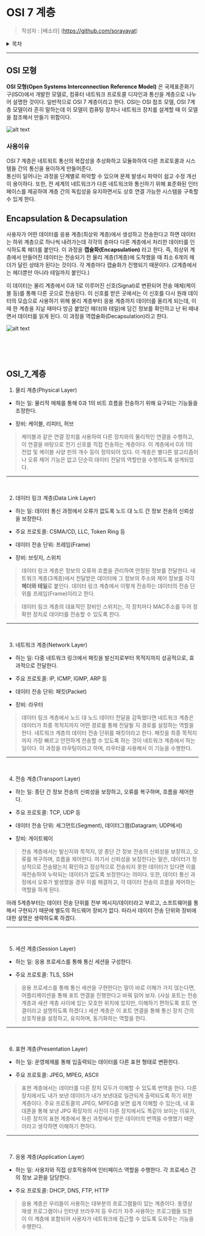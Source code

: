 # OSI 7 계층

> 작성자 : [배소라] (https://github.com/sorayayat)

<details>
<summary>목차</summary>

- [OSI 모형](#osi-모형)
- [Encapsulation & Decapsulation](#encapsulation--decapsulation)
- [OSI 7 계층](#osi_7_계층)


</details>

---

## OSI 모형

**OSI 모형(Open Systems Interconnection Reference Model)** 은 국제표준화기구(ISO)에서 개발한 모델로, 컴퓨터 네트워크 프로토콜 디자인과 통신을 계층으로 나누어 설명한 것이다. 일반적으로 OSI 7 계층이라고 한다.
OSI는 OSI 참조 모델, OSI 7계층 모델이라 흔히 말하는데 이 모델이 컴퓨팅 장치나 네트워크 장치를 설계할 때 
이 모델을 참조해서 만들기 위함이다.


![alt text](images/image.png)


### 사용이유
OSI 7 계층은 네트워트 통신의 복잡성을 추상화하고 모듈화하여 다른 프로토콜과 시스템들 간의 통신을 용이하게 만들어준다.  
통신이 일어나는 과정을 단계별로 파악할 수 있으며 문제 발생시 파악이 쉽고 수정 개선이 용이하다.
또한, 전 세계의 네트워크가 다른 네트워크와 통신하기 위해 표준화된 인터페이스를 제공하여 계층 간의 독립성을 유지하면서도 상호 연결 가능한 시스템을 구축할 수 있게 한다.


## Encapsulation & Decapsulation

사용자가 어떤 데이터를 응용 계층(최상위 계층)에서 생성하고 전송한다고 하면 데이터는 하위 계층으로 하나씩 내려가는데 각각의 층마다 다른 계층에서 처리한 데이터를 인식하도록 헤더를 붙인다. 이 과정을 __**캡슐화(Encapsulation)**__ 라고 한다.
즉, 최상위 계층에서 만들어진 데이터는 전송되기 전 물리 계층(1계층)에 도착했을 때 최소 6개의 헤더가 달린 상태가 된다는 것이다. 각 계층마다 캡슐화가 진행되기 때문이다. (2계층에서는 헤더뿐만 아니라 테일까지 붙인다.)

이 데이터는 물리 계층에서 0과 1로 이루어진 신호(Signal)로 변환되어 전송 매체(케이블 등)를 통해 다른 곳으로 전송된다. 이 신호를 받은 곳에서는 이 신호를 다시 원래 데이터의 모습으로 사용하기 위해 물리 계층부터 응용 계층까지 데이터를 올리게 되는데, 이 때 한 계층을 지날 때마다 방금 붙었던 헤더(와 테일)에 담긴 정보를 확인하고 난 뒤 떼내면서 데이터를 읽게 된다. 이 과정을 역캡슐화(Decapsulation)라고 한다.

![alt text](images/capsul.png)


<br>
<br>
<br>


## OSI_7_계층


1. 물리 계층(Physical Layer)
- 하는 일: 물리적 매체를 통해 0과 1의 비트 흐름을 전송하기 위해 요구되는 기능들을 조정한다.

- 장비: 케이블, 리피터, 허브

> 케이블과 같은 연결 장치를 사용하여 다른 장치와의 물리적인 연결을 수행하고, 이 연결을 바탕으로 전기 신호를 직접 전송하는 계층이다. 
이 계층에서 0과 1의 전압 및 케이블 사양 핀의 개수 등이 정의되어 있다. 이 계층은 별다른 알고리즘이나 오류 제어 기능은 없고 단순히 데이터 전달의 역할만을 수행하도록 설계되었다.

---
<br>

2. 데이터 링크 계층(Data Link Layer)
- 하는 일: 데이터 통신 과정에서 오류가 없도록 노드 대 노드 간 정보 전송의 신뢰성을 보장한다.

- 주요 프로토콜: CSMA/CD, LLC, Token Ring 등

- 데이터 전송 단위: 프레임(Frame)

- 장비: 브릿지, 스위치

> 데이터 링크 계층은 정보의 오류와 흐름을 관리하여 안정된 정보를 전달한다. 네트워크 계층(3계층)에서 전달받은 데이터에 그 정보의 주소와 제어 정보를 각각 **헤더와 테일**로 붙인다. 데이터 링크 계층에서 이렇게 전송하는 데이터의 전송 단위를 프레임(Frame)이라고 한다.

> 데이터 링크 계층의 대표적인 장비인 스위치는, 각 장치마다 MAC주소를 두어 정확한 장치로 데이터를 전송할 수 있도록 한다.

---
<br>

3. 네트워크 계층(Network Layer)
- 하는 일: 다중 네트워크 링크에서 패킷을 발신지로부터 목적지까지 성공적으로, 효과적으로 전달한다.

- 주요 프로토콜: IP, ICMP, IGMP, ARP 등

- 데이터 전송 단위: 패킷(Packet)

- 장비: 라우터

> 데이터 링크 계층에서 노드 대 노드 데이터 전달을 감독했다면 네트워크 계층은 데이터가 최종 목적지까지 어떤 경로를 통해 전달될 지 경로를 설정하는 역할을 한다. 네트워크 계층의 데이터 전송 단위를 패킷이라고 한다. 패킷을 최종 목적지까지 가장 빠르고 안전하게 전송할 수 있도록 하는 것이 네트워크 계층에서 하는 일이다. 이 과정을 라우팅이라고 하며, 라우터를 사용해서 이 기능을 수행한다.

---
<br>

4. 전송 계층(Transport Layer)
- 하는 일: 종단 간 정보 전송의 신뢰성을 보장하고, 오류를 복구하며, 흐름을 제어한다.

- 주요 프로토콜: TCP, UDP 등

- 데이터 전송 단위: 세그먼트(Segment), 데이터그램(Datagram; UDP에서)

- 장비: 게이트웨이

> 전송 계층에서는 발신지와 목적지, 양 종단 간 정보 전송의 신뢰성을 보장하고, 오류를 복구하며, 흐름을 제어한다. 여기서 신뢰성을 보장한다는 말은, 데이터가 정상적으로 전송됐는지 확인하고 정상적으로 전송되지 못한 데이터가 있다면 이를 재전송하여 누락되는 데이터가 없도록 보장한다는 의미다. 또한, 데이터 통신 과정에서 오류가 발생했을 경우 이를 해결하고, 각 데이터 전송의 흐름을 제어하는 역할을 하게 된다.

아래 5계층부터는 데이터 전송 단위를 전부 메시지/데이터라고 부르고, 소프트웨어를 통해서 구현되기 때문에 별도의 하드웨어 장비가 없다. 따라서 데이터 전송 단위와 장비에 대한 설명은 생략하도록 하겠다.

---
<br>

5. 세션 계층(Session Layer)
- 하는 일: 응용 프로세스를 통해 통신 세션을 구성한다.

- 주요 프로토콜: TLS, SSH

> 응용 프로세스를 통해 통신 세션을 구현한다는 말이 바로 이해가 가지 않는다면, 어플리케이션을 통해 포트 연결을 진행한다고 바꿔 읽어 보자. (사실 포트는 전송 계층과 세션 계층 사이에 있는 모호한 위치에 있지만, 이해하기 편하도록 포트 연결이라고 설명하도록 하겠다.) 세션 계층은 이 포트 연결을 통해 통신 장치 간의 상호작용을 설정하고, 유지하며, 동기화하는 역할을 한다.

---
<br>

6. 표현 계층(Presentation Layer)
- 하는 일: 운영체제를 통해 입출력되는 데이터를 다른 표현 형태로 변환한다.

- 주요 프로토콜: JPEG, MPEG, ASCII

> 표현 계층에서는 데이터를 다른 장치 모두가 이해할 수 있도록 번역을 한다. 다른 장치에서도 내가 보낸 데이터가 내가 보낸대로 일관되게 출력되도록 하기 위한 계층이다. 주요 프로토콜의 JPEG, MPEG를 보면 쉽게 이해할 수 있는데, 내 휴대폰을 통해 보낸 JPG 확장자의 사진이 다른 장치에서도 똑같아 보이는 이유가, 다른 장치의 표현 계층에서 통신 과정에서 얻은 데이터의 번역을 수행했기 때문이라고 생각하면 이해하기 편하다.

---
<br>

7. 응용 계층(Application Layer)
- 하는 일: 사용자와 직접 상호작용하며 인터페이스 역할을 수행한다. 각 프로세스 간의 정보 교환을 담당한다.

- 주요 프로토콜: DHCP, DNS, FTP, HTTP

> 응용 계층은 우리들이 사용하는 대부분의 프로그램들이 있는 계층이다. 동영상 재생 프로그램이나 인터넷 브라우저 등 우리가 자주 사용하는 프로그램들 또한 이 이 계층에 포함되어 사용자가 네트워크에 접근할 수 있도록 도와주는 기능을 수행한다.
